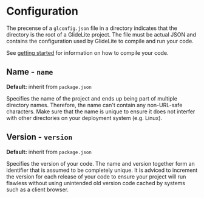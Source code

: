 
# Configuration

The precense of a `glconfig.json` file in a directory indicates that the directory is the root of a GlideLite project. The file must be actual JSON and contains the configuration used by GlideLite to compile and run your code.

See [getting started](https://github.com/sanderveldhuis/glidelite/blob/main/doc/getting-started.md) for information on how to compile your code.

## Name - `name`

 **Default:** inherit from `package.json`

Specifies the name of the project and ends up being part of multiple directory names. Therefore, the name can't contain any non-URL-safe characters. Make sure that the name is unique to ensure it does not interfer with other directories on your deployment system (e.g. Linux).

## Version - `version`

 **Default:** inherit from `package.json`

Specifies the version of your code. The name and version together form an identifier that is assumed to be completely unique. It is adviced to increment the version for each release of your code to ensure your project will run flawless without using unintended old version code cached by systems such as a client browser.

